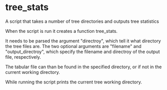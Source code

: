 # tree_stats
A script that takes a number of tree directories and outputs tree statistics

When the script is run it creates a function tree_stats. 

It needs to be parsed the argument "directroy", which tell it what directory the tree files are.
The two optional arguments are "filename" and "output_directroy", which specify the filename and directroy of the output file, respectively. 

The tabular file can than be found in the specified directory, or if not in the current working directory. 

While running the script prints the current tree working directory. 
